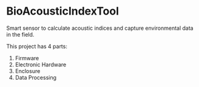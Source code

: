 # BioAcousticIndexTool
Smart sensor to calculate acoustic indices and capture environmental data in the field.

This project has 4 parts:
1. Firmware
1. Electronic Hardware
1. Enclosure
1. Data Processing


